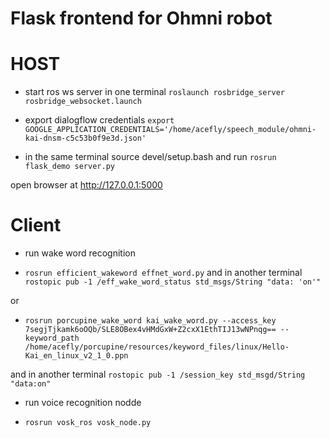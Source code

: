 # Flask frontend for Ohmni robot 


# HOST
- start ros ws server in one terminal `roslaunch rosbridge_server rosbridge_websocket.launch `

- export dialogflow credentials `export GOOGLE_APPLICATION_CREDENTIALS='/home/acefly/speech_module/ohmni-kai-dnsm-c5c53b0f9e3d.json'`

- in the same terminal source devel/setup.bash and run `rosrun flask_demo server.py`

open browser at http://127.0.0.1:5000


# Client 
- run wake word recognition 

-  `rosrun efficient_wakeword effnet_word.py`  and in another terminal `rostopic pub -1 /eff_wake_word_status std_msgs/String "data: 'on'"`

or 

- `rosrun porcupine_wake_word kai_wake_word.py --access_key 7segjTjkamk6oOQb/SLE8OBex4vHMdGxW+Z2cxX1EthTIJ13wNPnqg== --keyword_path /home/acefly/porcupine/resources/keyword_files/linux/Hello-Kai_en_linux_v2_1_0.ppn` 

and in another terminal `rostopic pub -1 /session_key std_msgd/String "data:on"`



- run voice recognition nodde

- `rosrun vosk_ros vosk_node.py `
